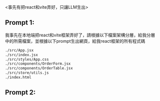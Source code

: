 <事先有把react和vite弄好，只讓LLM生出>
## Prompt 1:

我事先在本地端把react和vite框架弄好了，請根據以下檔案架構分層，給我分層中的所需檔案，並根據以下prompt生出網頁，給我react框架的所有程式碼

```txt
./src/App.jsx
./src/index.jsx
./src/styles/App.css
./src/components/OrderForm.jsx
./src/components/OrderTable.jsx
./src/store/utils.js
./index.html
```

## Prompt 2:


